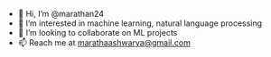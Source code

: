 - 👋 Hi, I’m @marathan24
- 👀 I’m interested in machine learning, natural language processing
- 💞️ I’m looking to collaborate on ML projects
- 📫 Reach me at marathaashwarya@gmail.com

<!---
marathan24/marathan24 is a ✨ special ✨ repository because its `README.md` (this file) appears on your GitHub profile.
You can click the Preview link to take a look at your changes.
--->

